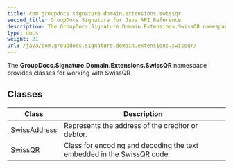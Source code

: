 ```yaml
---
title: com.groupdocs.signature.domain.extensions.swissqr
second_title: GroupDocs.Signature for Java API Reference
description: The GroupDocs.Signature.Domain.Extensions.SwissQR namespace provides classes for working with SwissQR
type: docs
weight: 21
url: /java/com.groupdocs.signature.domain.extensions.swissqr/
---
```


The **GroupDocs.Signature.Domain.Extensions.SwissQR** namespace provides classes for working with SwissQR


## Classes

| Class | Description |
| --- | --- |
| [SwissAddress](../com.groupdocs.signature.domain.extensions.swissqr/swissaddress) | Represents the address of the creditor or debtor. |
| [SwissQR](../com.groupdocs.signature.domain.extensions.swissqr/swissqr) | Class for encoding and decoding the text embedded in the SwissQR code. |

